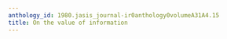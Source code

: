 ```yaml
---
anthology_id: 1980.jasis_journal-ir0anthology0volumeA31A4.15
title: On the value of information
---
```

